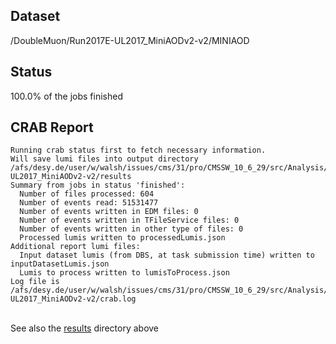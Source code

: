 ## Dataset 
/DoubleMuon/Run2017E-UL2017_MiniAODv2-v2/MINIAOD
## Status 
100.0% of the jobs finished
## CRAB Report 
```
Running crab status first to fetch necessary information.
Will save lumi files into output directory /afs/desy.de/user/w/walsh/issues/cms/31/pro/CMSSW_10_6_29/src/Analysis/Ntuplizer/test/crab_projects_DoubleMuon_UL2017/crab_DoubleMuon_Run2017E-UL2017_MiniAODv2-v2/results
Summary from jobs in status 'finished':
  Number of files processed: 604
  Number of events read: 51531477
  Number of events written in EDM files: 0
  Number of events written in TFileService files: 0
  Number of events written in other type of files: 0
  Processed lumis written to processedLumis.json
Additional report lumi files:
  Input dataset lumis (from DBS, at task submission time) written to inputDatasetLumis.json
  Lumis to process written to lumisToProcess.json
Log file is /afs/desy.de/user/w/walsh/issues/cms/31/pro/CMSSW_10_6_29/src/Analysis/Ntuplizer/test/crab_projects_DoubleMuon_UL2017/crab_DoubleMuon_Run2017E-UL2017_MiniAODv2-v2/crab.log
```
<br>See also the [results](results) directory above<br>
